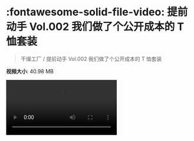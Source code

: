 # :fontawesome-solid-file-video: 提前动手 Vol.002 我们做了个公开成本的 T 恤套装

> 干燥工厂 / 提前动手 Vol.002 我们做了个公开成本的 T 恤套装

**视频大小**: 40.98 MB

<div class="video"><video src="https://file.hsyhx.top/archive/干燥工厂/提前动手 Vol.002 我们做了个公开成本的 T 恤套装.mp4" controls preload>🤔 您的浏览器不支持 video 标签</video></div>
